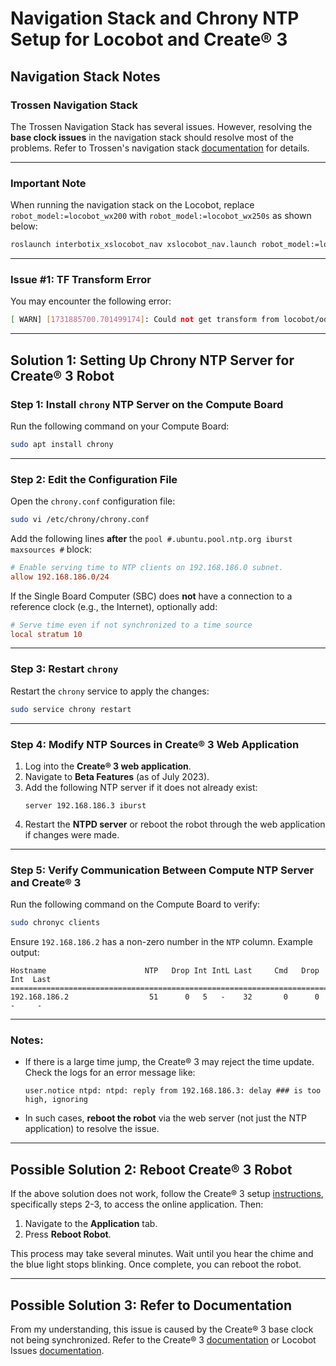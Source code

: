 # Navigation Stack and Chrony NTP Setup for Locobot and Create® 3

## Navigation Stack Notes

### Trossen Navigation Stack
The Trossen Navigation Stack has several issues. However, resolving the **base clock issues** in the navigation stack should resolve most of the problems. Refer to Trossen's navigation stack [documentation](https://docs.trossenrobotics.com/interbotix_xslocobots_docs/ros1_packages/navigation_stack_configuration.html) for details.

---

### Important Note
When running the navigation stack on the Locobot, replace `robot_model:=locobot_wx200` with `robot_model:=locobot_wx250s` as shown below:
```bash
roslaunch interbotix_xslocobot_nav xslocobot_nav.launch robot_model:=locobot_wx250s use_lidar:=true rtabmap_args:=-d
```

---

### Issue #1: TF Transform Error
You may encounter the following error:
```bash
[ WARN] [1731885700.701499174]: Could not get transform from locobot/odom to locobot/base_footprint after 0.200000 seconds (for stamp=1731885700.314371)! Error="Could not find a connection between 'locobot/odom' and 'locobot/base_footprint' because they are not part of the same tree.Tf has two or more unconnected trees.. canTransform returned after 0.202066 timeout was 0.2.".
```
---

## Solution 1: Setting Up Chrony NTP Server for Create® 3 Robot

### Step 1: Install `chrony` NTP Server on the Compute Board
Run the following command on your Compute Board:
```bash
sudo apt install chrony
```

---

### Step 2: Edit the Configuration File
Open the `chrony.conf` configuration file:
```bash
sudo vi /etc/chrony/chrony.conf
```

Add the following lines **after** the `pool #.ubuntu.pool.ntp.org iburst maxsources #` block:
```conf
# Enable serving time to NTP clients on 192.168.186.0 subnet.
allow 192.168.186.0/24
```

If the Single Board Computer (SBC) does **not** have a connection to a reference clock (e.g., the Internet), optionally add:
```conf
# Serve time even if not synchronized to a time source
local stratum 10
```

---

### Step 3: Restart `chrony`
Restart the `chrony` service to apply the changes:
```bash
sudo service chrony restart
```

---

### Step 4: Modify NTP Sources in Create® 3 Web Application
1. Log into the **Create® 3 web application**.
2. Navigate to **Beta Features** (as of July 2023).
3. Add the following NTP server if it does not already exist:
   ```
   server 192.168.186.3 iburst
   ```
4. Restart the **NTPD server** or reboot the robot through the web application if changes were made.

---

### Step 5: Verify Communication Between Compute NTP Server and Create® 3
Run the following command on the Compute Board to verify:
```bash
sudo chronyc clients
```

Ensure `192.168.186.2` has a non-zero number in the `NTP` column. Example output:
```
Hostname                      NTP   Drop Int IntL Last     Cmd   Drop Int  Last
===============================================================================
192.168.186.2                  51      0   5   -    32       0      0   -     -
```

---

### Notes:
- If there is a large time jump, the Create® 3 may reject the time update. Check the logs for an error message like:
  ```
  user.notice ntpd: ntpd: reply from 192.168.186.3: delay ### is too high, ignoring
  ```
- In such cases, **reboot the robot** via the web server (not just the NTP application) to resolve the issue.

---

## Possible Solution 2: Reboot Create® 3 Robot
If the above solution does not work, follow the Create® 3 setup [instructions](https://edu.irobot.com/create3-setup), specifically steps 2-3, to access the online application. Then:
1. Navigate to the **Application** tab.
2. Press **Reboot Robot**.

This process may take several minutes. Wait until you hear the chime and the blue light stops blinking. Once complete, you can reboot the robot.

---
## Possible Solution 3: Refer to Documentation
From my understanding, this issue is caused by the Create® 3 base clock not being synchronized. Refer to the Create® 3 [documentation](https://iroboteducation.github.io/create3_docs/setup/compute-ntp) or Locobot Issues [documentation](https://docs.trossenrobotics.com/interbotix_xslocobots_docs/troubleshooting.html#less-common-issues).
